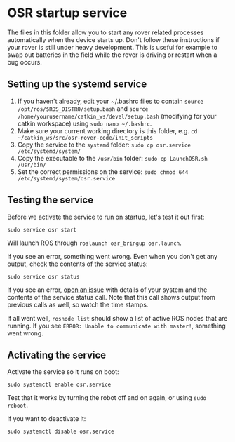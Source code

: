# OSR startup service

The files in this folder allow you to start any rover related processes automatically when the device starts up.
Don't follow these instructions if your rover is still under heavy development.
This is useful for example to swap out batteries in the field while the rover is driving or restart when a bug occurs.

## Setting up the systemd service

1. If you haven't already, edit your ~/.bashrc files to contain `source /opt/ros/$ROS_DISTRO/setup.bash` and 
`source /home/yourusername/catkin_ws/devel/setup.bash` (modifying for your catkin workspace) using `sudo nano ~/.bashrc`.
2. Make sure your current working directory is this folder, e.g. `cd ~/catkin_ws/src/osr-rover-code/init_scripts`
3. Copy the service to the `systemd` folder: `sudo cp osr.service /etc/systemd/system/`
4. Copy the executable to the `/usr/bin` folder: `sudo cp LaunchOSR.sh /usr/bin/`
5. Set the correct permissions on the service: `sudo chmod 644 /etc/systemd/system/osr.service`

## Testing the service

Before we activate the service to run on startup, let's test it out first:

`sudo service osr start`

Will launch ROS through `roslaunch osr_bringup osr.launch`.

If you see an error, something went wrong. 
Even when you don't get any output, check the contents of the service status:

`sudo service osr status`

If you see an error, [open an issue](https://github.com/nasa-jpl/osr-rover-code/issues/new) with details of your system
and the contents of the service status call. Note that this call shows output from previous calls as well, so watch the
time stamps.

If all went well, `rosnode list` should show a list of active ROS nodes that are running. If you see 
`ERROR: Unable to communicate with master!`, something went wrong.

## Activating the service

Activate the service so it runs on boot:

`sudo systemctl enable osr.service`

Test that it works by turning the robot off and on again, or using `sudo reboot`.

If you want to deactivate it:

`sudo systemctl disable osr.service`
